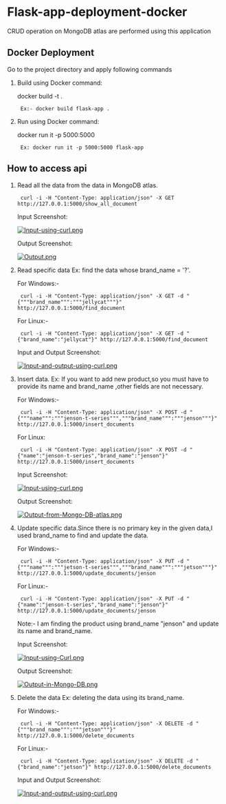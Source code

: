 # Flask-app-deployment-docker
CRUD operation on MongoDB atlas are performed using this application

## Docker Deployment

Go to the project directory and apply following commands

1. Build using Docker command:

	docker build -t <docker-image-name> .
	
		Ex:- docker build flask-app .
2. Run using Docker command:

	docker run it -p 5000:5000 <docker-image-name>
	
		Ex: docker run it -p 5000:5000 flask-app

## How to access api

1. Read all the data from the data in MongoDB atlas.

		curl -i -H "Content-Type: application/json" -X GET http://127.0.0.1:5000/show_all_document
		
  	Input Screenshot:

	[![Input-using-curl.png](https://i.postimg.cc/65QrF5Bs/Input-using-curl.png)](https://postimg.cc/XXTBCWZx)
	
	Output Screenshot:
	
	[![Output.png](https://i.postimg.cc/B6qLDM6W/Output.png)](https://postimg.cc/qt5vHcyQ)
	

2. Read specific data Ex: find the data whose brand_name = '?'.
	
	For Windows:-
	
		curl -i -H "Content-Type: application/json" -X GET -d "{"""brand_name""":"""jellycat"""}" http://127.0.0.1:5000/find_document		

	For Linux:-
	
		curl -i -H "Content-Type: application/json" -X GET -d "{"brand_name":"jellycat"}" http://127.0.0.1:5000/find_document	
		
	Input and Output Screenshot:
	
	[![Input-and-output-using-curl.png](https://i.postimg.cc/C5RKHtp2/Input-and-output-using-curl.png)](https://postimg.cc/y3zB7Ldh)
	

3. Insert data. Ex: If you want to add new product,so you must have to provide its name and brand_name ,other fields are not necessary.

	For Windows:-
	
		curl -i -H "Content-Type: application/json" -X POST -d "{"""name""":"""jenson-t-series""","""brand_name""":"""jenson"""}" http://127.0.0.1:5000/insert_documents

	For Linux:
	
		curl -i -H "Content-Type: application/json" -X POST -d "{"name":"jenson-t-series","brand_name":"jenson"}" http://127.0.0.1:5000/insert_documents
		
	Input Screenshot:
	
	[![Input-using-curl.png](https://i.postimg.cc/W4sbftPg/Input-using-curl.png)](https://postimg.cc/9DNhDm0Q)
	
	Output Screenshot:
	
	[![Output-from-Mongo-DB-atlas.png](https://i.postimg.cc/pVm8BcCx/Output-from-Mongo-DB-atlas.png)](https://postimg.cc/5jM643Dk)		
	

4. Update specific data.Since there is no primary key in the given data,I used brand_name to find and update the data.

	For Windows:-
	
		curl -i -H "Content-Type: application/json" -X PUT -d "{"""name""":"""jetson-t-series""","""brand_name""":"""jetson"""}" http://127.0.0.1:5000/update_documents/jenson


	For Linux:-
	
		curl -i -H "Content-Type: application/json" -X PUT -d "{"name":"jenson-t-series","brand_name":"jenson"}" http://127.0.0.1:5000/update_documents/jenson

	Note:- I am finding the product using brand_name "jenson" and update its name and brand_name.
	
	Input Screenshot:
	
	[![Input-using-Curl.png](https://i.postimg.cc/52VCb4VN/Input-using-Curl.png)](https://postimg.cc/XpsJg0qT)
	
	Output Screenshot:
	
	[![Output-in-Mongo-DB.png](https://i.postimg.cc/fbHtcY0J/Output-in-Mongo-DB.png)](https://postimg.cc/yJZ8BgjH)
	

5. Delete the data Ex: deleting the data using its brand_name.

	For Windows:-
	
		curl -i -H "Content-Type: application/json" -X DELETE -d "{"""brand_name""":"""jetson"""}" http://127.0.0.1:5000/delete_documents

	For Linux:-
	
		curl -i -H "Content-Type: application/json" -X DELETE -d "{"brand_name":"jetson"}" http://127.0.0.1:5000/delete_documents
		
	Input and Output Screenshot:
	
	[![Input-and-output-using-curl.png](https://i.postimg.cc/Vs0rtrsk/Input-and-output-using-curl.png)](https://postimg.cc/Z0Z5tqyG)

